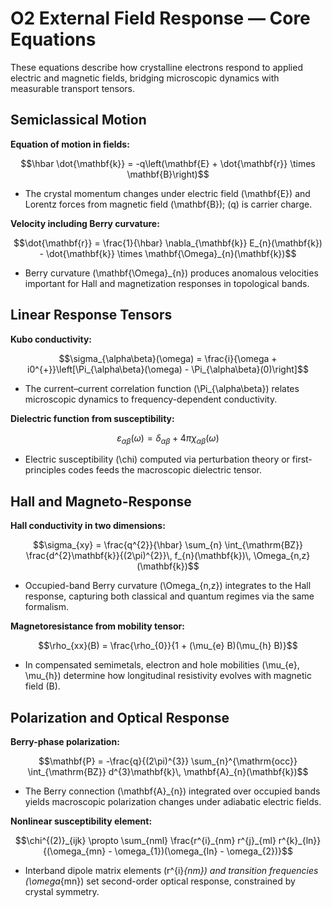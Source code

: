# O2 External Field Response — Core Equations

These equations describe how crystalline electrons respond to applied electric and magnetic fields, bridging microscopic dynamics with measurable transport tensors.

## Semiclassical Motion
**Equation of motion in fields:**

$$\hbar \dot{\mathbf{k}} = -q\left(\mathbf{E} + \dot{\mathbf{r}} \times \mathbf{B}\right)$$

- The crystal momentum changes under electric field \(\mathbf{E}\) and Lorentz forces from magnetic field \(\mathbf{B}\); \(q\) is carrier charge.

**Velocity including Berry curvature:**

$$\dot{\mathbf{r}} = \frac{1}{\hbar} \nabla_{\mathbf{k}} E_{n}(\mathbf{k}) - \dot{\mathbf{k}} \times \mathbf{\Omega}_{n}(\mathbf{k})$$

- Berry curvature \(\mathbf{\Omega}_{n}\) produces anomalous velocities important for Hall and magnetization responses in topological bands.

## Linear Response Tensors
**Kubo conductivity:**

$$\sigma_{\alpha\beta}(\omega) = \frac{i}{\omega + i0^{+}}\left[\Pi_{\alpha\beta}(\omega) - \Pi_{\alpha\beta}(0)\right]$$

- The current–current correlation function \(\Pi_{\alpha\beta}\) relates microscopic dynamics to frequency-dependent conductivity.

**Dielectric function from susceptibility:**

$$\varepsilon_{\alpha\beta}(\omega) = \delta_{\alpha\beta} + 4\pi \chi_{\alpha\beta}(\omega)$$

- Electric susceptibility \(\chi\) computed via perturbation theory or first-principles codes feeds the macroscopic dielectric tensor.

## Hall and Magneto-Response
**Hall conductivity in two dimensions:**

$$\sigma_{xy} = \frac{q^{2}}{\hbar} \sum_{n} \int_{\mathrm{BZ}} \frac{d^{2}\mathbf{k}}{(2\pi)^{2}}\, f_{n}(\mathbf{k})\, \Omega_{n,z}(\mathbf{k})$$

- Occupied-band Berry curvature \(\Omega_{n,z}\) integrates to the Hall response, capturing both classical and quantum regimes via the same formalism.

**Magnetoresistance from mobility tensor:**

$$\rho_{xx}(B) = \frac{\rho_{0}}{1 + (\mu_{e} B)(\mu_{h} B)}$$

- In compensated semimetals, electron and hole mobilities \(\mu_{e}, \mu_{h}\) determine how longitudinal resistivity evolves with magnetic field \(B\).

## Polarization and Optical Response
**Berry-phase polarization:**

$$\mathbf{P} = -\frac{q}{(2\pi)^{3}} \sum_{n}^{\mathrm{occ}} \int_{\mathrm{BZ}} d^{3}\mathbf{k}\, \mathbf{A}_{n}(\mathbf{k})$$

- The Berry connection \(\mathbf{A}_{n}\) integrated over occupied bands yields macroscopic polarization changes under adiabatic electric fields.

**Nonlinear susceptibility element:**

$$\chi^{(2)}_{ijk} \propto \sum_{nml} \frac{r^{i}_{nm} r^{j}_{ml} r^{k}_{ln}}{(\omega_{mn} - \omega_{1})(\omega_{ln} - \omega_{2})}$$

- Interband dipole matrix elements \(r^{i}_{nm}\) and transition frequencies \(\omega_{mn}\) set second-order optical response, constrained by crystal symmetry.
